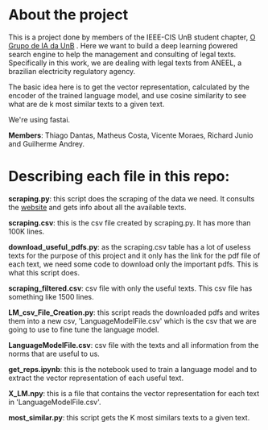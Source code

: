 # About the project
This is a project done by members of the IEEE-CIS UnB student chapter, [O Grupo de IA da UnB](http://medium.com/ieeecisunb) . Here we want to build a deep learning ṕowered search engine to help the management and consulting of legal texts. Specifically in this work, we are dealing with legal texts from ANEEL, a brazilian electricity regulatory agency.

The basic idea here is to get the vector representation, calculated by the encoder of the trained language model, and use cosine similarity to see what are de k most similar texts to a given text.

We're using fastai.

**Members**: Thiago Dantas, Matheus Costa, Vicente Moraes, Richard Junio and Guilherme Andrey.



# Describing each file in this repo:

**scraping.py**: this script does the scraping of the data we need. It consults the [website](http://biblioteca.aneel.gov.br/index.html) and gets info about all the available texts.

**scraping.csv**: this is the csv file created by scraping.py. It has more than 100K lines.

**download_useful_pdfs.py**: as the scraping.csv table has a lot of useless texts for the purpose of this project and it only has the link for the pdf file of each text, we need some code to download only the important pdfs. This is what this script does.

**scraping_filtered.csv**: csv file with only the useful texts. This csv file has something like 1500 lines.


**LM_csv_File_Creation.py**: this script reads the downloaded pdfs and writes them into a new csv, 'LanguageModelFile.csv' which is the csv that we are going to use to fine tune the language model.

**LanguageModelFile.csv**: csv file with the texts and all information from the norms that are useful to us.

**get_reps.ipynb**: this is the notebook used to train a language model and to extract the vector representation of each useful text.

**X_LM.npy**: this is a file that contains the vector representation for each text in 'LanguageModelFile.csv'.

**most_similar.py**: this script gets the K most similars texts to a given text.
